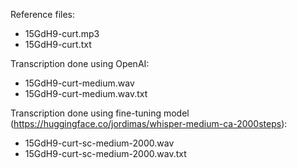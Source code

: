 
Reference files:

* 15GdH9-curt.mp3
* 15GdH9-curt.txt

Transcription done using OpenAI:

* 15GdH9-curt-medium.wav
* 15GdH9-curt-medium.wav.txt

Transcription done using fine-tuning model (https://huggingface.co/jordimas/whisper-medium-ca-2000steps):

* 15GdH9-curt-sc-medium-2000.wav
* 15GdH9-curt-sc-medium-2000.wav.txt

